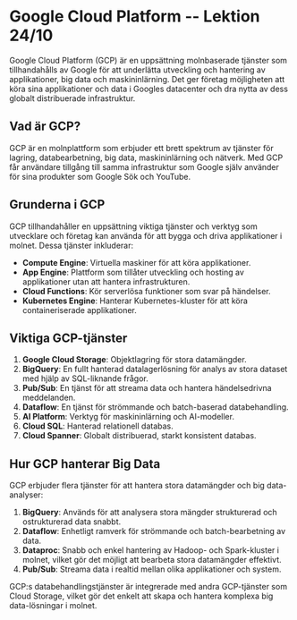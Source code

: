 # Google Cloud Platform -- Lektion 24/10

Google Cloud Platform (GCP) är en uppsättning molnbaserade tjänster som tillhandahålls av Google för att underlätta utveckling och hantering av applikationer, big data och maskininlärning. Det ger företag möjligheten att köra sina applikationer och data i Googles datacenter och dra nytta av dess globalt distribuerade infrastruktur.

## Vad är GCP?

GCP är en molnplattform som erbjuder ett brett spektrum av tjänster för lagring, databearbetning, big data, maskininlärning och nätverk. Med GCP får användare tillgång till samma infrastruktur som Google själv använder för sina produkter som Google Sök och YouTube.

## Grunderna i GCP

GCP tillhandahåller en uppsättning viktiga tjänster och verktyg som utvecklare och företag kan använda för att bygga och driva applikationer i molnet. Dessa tjänster inkluderar:

- **Compute Engine**: Virtuella maskiner för att köra applikationer.
- **App Engine**: Plattform som tillåter utveckling och hosting av applikationer utan att hantera infrastrukturen.
- **Cloud Functions**: Kör serverlösa funktioner som svar på händelser.
- **Kubernetes Engine**: Hanterar Kubernetes-kluster för att köra containeriserade applikationer.

## Viktiga GCP-tjänster

1. **Google Cloud Storage**: Objektlagring för stora datamängder.
2. **BigQuery**: En fullt hanterad datalagerlösning för analys av stora dataset med hjälp av SQL-liknande frågor.
3. **Pub/Sub**: En tjänst för att streama data och hantera händelsedrivna meddelanden.
4. **Dataflow**: En tjänst för strömmande och batch-baserad databehandling.
5. **AI Platform**: Verktyg för maskininlärning och AI-modeller.
6. **Cloud SQL**: Hanterad relationell databas.
7. **Cloud Spanner**: Globalt distribuerad, starkt konsistent databas.

## Hur GCP hanterar Big Data

GCP erbjuder flera tjänster för att hantera stora datamängder och big data-analyser:

1. **BigQuery**: Används för att analysera stora mängder strukturerad och ostrukturerad data snabbt.
2. **Dataflow**: Enhetligt ramverk för strömmande och batch-bearbetning av data.
3. **Dataproc**: Snabb och enkel hantering av Hadoop- och Spark-kluster i molnet, vilket gör det möjligt att bearbeta stora datamängder effektivt.
4. **Pub/Sub**: Streama data i realtid mellan olika applikationer och system.

GCP:s databehandlingstjänster är integrerade med andra GCP-tjänster som Cloud Storage, vilket gör det enkelt att skapa och hantera komplexa big data-lösningar i molnet.